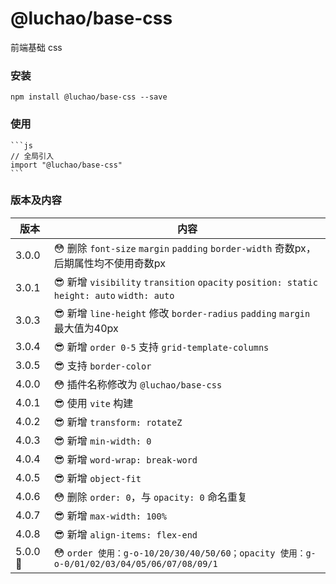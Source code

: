 # @luchao/base-css
前端基础 css

### 安装
    npm install @luchao/base-css --save

### 使用
    ```js
    // 全局引入
    import "@luchao/base-css"
    ```

### 版本及内容
版本  | 内容 |
--------- | --------|
3.0.0  | :flushed: 删除 `font-size` `margin` `padding` `border-width` 奇数px，后期属性均不使用奇数px |
3.0.1  | :sunglasses: 新增 `visibility` `transition` `opacity` `position: static` `height: auto` `width: auto` |
3.0.3 | :sunglasses: 新增 `line-height` 修改 `border-radius` `padding` `margin` 最大值为40px |
3.0.4 | :sunglasses: 新增 `order 0-5` 支持 `grid-template-columns` |
3.0.5 | :sunglasses: 支持 `border-color` |
4.0.0 | :flushed: 插件名称修改为 `@luchao/base-css` |
4.0.1 | :sunglasses: 使用 `vite` 构建 |
4.0.2 | :sunglasses: 新增 `transform: rotateZ` |
4.0.3 | :sunglasses: 新增 `min-width: 0` |
4.0.4 | :sunglasses: 新增 `word-wrap: break-word` |
4.0.5 | :sunglasses: 新增 `object-fit` |
4.0.6 | :flushed: 删除 `order: 0`，与 `opacity: 0` 命名重复 |
4.0.7 | :sunglasses: 新增 `max-width: 100%` |
4.0.8 | :sunglasses: 新增 `align-items: flex-end` |
5.0.0 :cherry_blossom: | :flushed: `order 使用：g-o-10/20/30/40/50/60；opacity 使用：g-o-0/01/02/03/04/05/06/07/08/09/1` |



